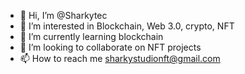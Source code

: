 - 👋 Hi, I’m @Sharkytec
- 👀 I’m interested in Blockchain, Web 3.0, crypto, NFT
- 🌱 I’m currently learning blockchain
- 💞️ I’m looking to collaborate on NFT projects
- 📫 How to reach me sharkystudionft@gmail.com

<!---
Sharkytec/Sharkytec is a ✨ special ✨ repository because its `README.md` (this file) appears on your GitHub profile.
You can click the Preview link to take a look at your changes.
--->
